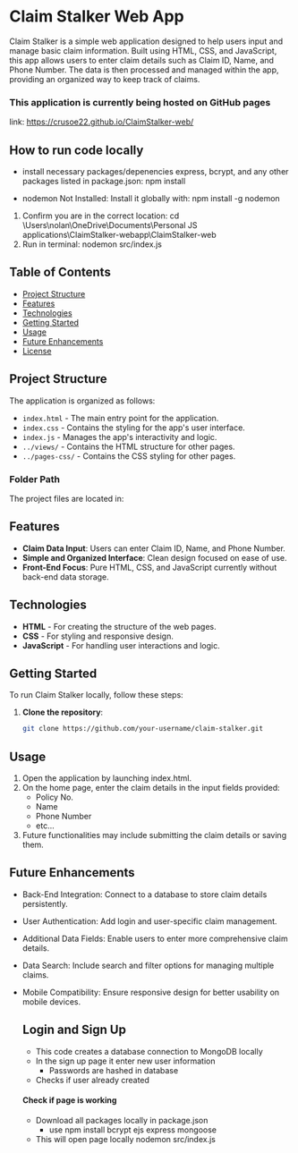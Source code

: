 # Claim Stalker Web App

Claim Stalker is a simple web application designed to help users input and manage basic claim information. Built using HTML, CSS, and JavaScript, this app allows users to enter claim details such as Claim ID, Name, and Phone Number. The data is then processed and managed within the app, providing an organized way to keep track of claims.

### This application is currently being hosted on GitHub pages
link: https://crusoe22.github.io/ClaimStalker-web/ 

## How to run code locally
- install necessary packages/depenencies express, bcrypt, and any other packages listed in package.json: 
    npm install

- nodemon Not Installed: Install it globally with:
    npm install -g nodemon

1. Confirm you are in the correct location:
    cd \Users\nolan\OneDrive\Documents\Personal JS applications\ClaimStalker-webapp\ClaimStalker-web
2. Run in terminal:
    nodemon src/index.js


## Table of Contents
- [Project Structure](#project-structure)
- [Features](#features)
- [Technologies](#technologies)
- [Getting Started](#getting-started)
- [Usage](#usage)
- [Future Enhancements](#future-enhancements)
- [License](#license)

## Project Structure

The application is organized as follows:
- `index.html` - The main entry point for the application.
- `index.css` - Contains the styling for the app's user interface.
- `index.js` - Manages the app's interactivity and logic.
- `../views/` - Contains the HTML structure for other pages.
- `../pages-css/` - Contains the CSS styling for other pages.

### Folder Path
The project files are located in:



## Features

- **Claim Data Input**: Users can enter Claim ID, Name, and Phone Number.
- **Simple and Organized Interface**: Clean design focused on ease of use.
- **Front-End Focus**: Pure HTML, CSS, and JavaScript currently without back-end data storage.

## Technologies

- **HTML** - For creating the structure of the web pages.
- **CSS** - For styling and responsive design.
- **JavaScript** - For handling user interactions and logic.

## Getting Started

To run Claim Stalker locally, follow these steps:

1. **Clone the repository**:
   ```bash
   git clone https://github.com/your-username/claim-stalker.git


## Usage
1. Open the application by launching index.html.
2. On the home page, enter the claim details in the input fields provided:
    - Policy No.
    - Name
    - Phone Number
    - etc...
3. Future functionalities may include submitting the claim details or saving them.


## Future Enhancements
- Back-End Integration: Connect to a database to store claim details persistently.
- User Authentication: Add login and user-specific claim management.
- Additional Data Fields: Enable users to enter more comprehensive claim details.
- Data Search: Include search and filter options for managing multiple claims.
- Mobile Compatibility: Ensure responsive design for better usability on mobile devices.

    ## Login and Sign Up
    - This code creates a database connection to MongoDB locally
    - In the sign up page it enter new user information
        - Passwords are hashed in database
    - Checks if user already created

    #### Check if page is working
    - Download all packages locally in package.json
        - use npm install bcrypt ejs express mongoose
    - This will open page locally 
        nodemon src/index.js